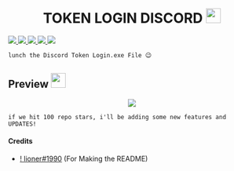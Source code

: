 <h1 align="center">TOKEN LOGIN DISCORD <img src="https://cdn3.emoji.gg/emojis/7277_green_flame.gif" width="30px"/> </h1>
<a href="hhttps://github.com/LIONER-01/Token-login-discord">
    <img src="https://img.shields.io/badge/License-MIT-important">
  </a>
  <a href="https://www.python.org">
    <img src="https://img.shields.io/badge/Python-3.9-informational.svg">
  </a>
  <a href="https://github.com/AstraaDev/Discord-All-Tools-In-One">
    <img src="https://img.shields.io/badge/covarage-95%25-green">
  </a>
  <a href="https://github.com/AstraaDev">
    <img src="https://img.shields.io/github/repo-size/LIONER-01/Token-login-discord.svg?label=Repo%20size&style=flat-square">
  </a>
  <a href="https://github.com/LIONER-01">
    <img src="https://gpvc.arturio.dev/LIONER-01">
  </a>
</p>

```
lunch the Discord Token Login.exe File 😉
```

## Preview  <img src="https://cdn3.emoji.gg/emojis/1676-cameracat.png" width="30px"/>
</h1>


<p align="center">
  <img src="https://user-images.githubusercontent.com/114467257/212702591-b696632c-bc89-4dec-8fc2-a7f187d72ffe.jpg">
</p>


```
if we hit 100 repo stars, i'll be adding some new features and UPDATES! 
```
#### Credits
- [! lioner#1990](https://github.com/LIONER-01) (For Making the README)
